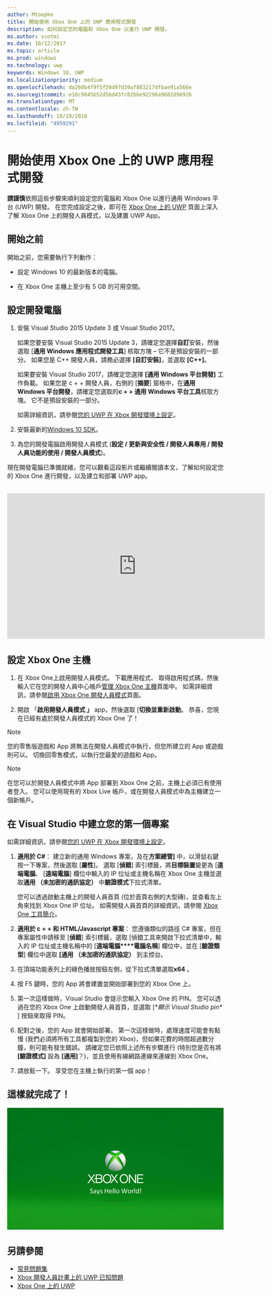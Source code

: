 ```yaml
---
author: Mtoepke
title: 開始使用 Xbox One 上的 UWP 應用程式開發
description: 如何設定您的電腦和 Xbox One 以進行 UWP 開發。
ms.author: scotmi
ms.date: 10/12/2017
ms.topic: article
ms.prod: windows
ms.technology: uwp
keywords: Windows 10, UWP
ms.localizationpriority: medium
ms.openlocfilehash: da260b4f9f5f50d97d39af883217dfbae91a566e
ms.sourcegitcommit: e16c9845b52d5bd43fc02bbe92296a9682d96926
ms.translationtype: MT
ms.contentlocale: zh-TW
ms.lasthandoff: 10/19/2018
ms.locfileid: "4959291"
---
```

# <a name="getting-started-with-uwp-app-development-on-xbox-one"></a>開始使用 Xbox One 上的 UWP 應用程式開發

**請謹慎**依照這些步驟來順利設定您的電腦和 Xbox One 以進行通用 Windows 平台 (UWP) 開發。 在您完成設定之後，即可在 [Xbox One 上的 UWP](index.md) 頁面上深入了解 Xbox One 上的開發人員模式，以及建置 UWP App。 

## <a name="before-you-start"></a>開始之前

開始之前，您需要執行下列動作：
-   設定 Windows 10 的最新版本的電腦。
<!-- -  Install Microsoft Visual Studio 2015 Update 3 or Microsoft Visual Studio 2017.

    > [!NOTE]
    > Visual Studio 2017 is required if you are using the Windows 10, build 15063 SDK. -->

- 在 Xbox One 主機上至少有 5 GB 的可用空間。

## <a name="setting-up-your-development-pc"></a>設定開發電腦

1.  安裝 Visual Studio 2015 Update 3 或 Visual Studio 2017。

    如果您要安裝 Visual Studio 2015 Update 3，請確定您選擇**自訂**安裝，然後選取 [**通用 Windows 應用程式開發工具**] 核取方塊 – 它不是預設安裝的一部分。 如果您是 C++ 開發人員，請務必選擇 **\[自訂安裝\]**，並選取 **\[C++\]**。

    如果要安裝 Visual Studio 2017，請確定您選擇 **\[通用 Windows 平台開發\]** 工作負載。 如果您是 c + + 開發人員，右側的 [**摘要**] 窗格中，在**通用 Windows 平台開發**，請確定您選取的**c + + 通用 Windows 平台工具**核取方塊。 它不是預設安裝的一部分。

    如需詳細資訊，請參閱[您的 UWP 在 Xbox 開發環境上設定](development-environment-setup.md)。

2.  安裝最新的[Windows 10 SDK](https://developer.microsoft.com/windows/downloads/windows-10-sdk)。

3.  為您的開發電腦啟用開發人員模式 (**設定 / 更新與安全性 / 開發人員專用 / 開發人員功能的使用 / 開發人員模式**)。

現在開發電腦已準備就緒，您可以觀看這段影片或繼續閱讀本文，了解如何設定您的 Xbox One 進行開發，以及建立和部署 UWP app。
</br>
</br>
<iframe src="https://channel9.msdn.com/Events/Xbox/App-Dev-on-Xbox/Get-started-with-App-Dev-on-Xbox/player#time=51s:paused" width="600" height="338"  allowFullScreen frameBorder="0"></iframe>

## <a name="setting-up-your-xbox-one-console"></a>設定 Xbox One 主機

1.  在 Xbox One上啟用開發人員模式。 下載應用程式、 取得啟用程式碼，然後輸入它在您的開發人員中心帳戶[管理 Xbox One 主機](https://partner.microsoft.com/xboxactivate)頁面中。 如需詳細資訊，請參閱[啟用 Xbox One 開發人員模式](devkit-activation.md)頁面。 

2.  開啟 「**啟用開發人員模式 」** app，然後選取 [**切換並重新啟動**。 恭喜，您現在已經有處於開發人員模式的 Xbox One 了！
  
  > [!NOTE]
  > 您的零售版遊戲和 App 將無法在開發人員模式中執行，但您所建立的 App 或遊戲則可以。 切換回零售模式，以執行您最愛的遊戲和 App。
    
  > [!NOTE]
  > 在您可以於開發人員模式中將 App 部署到 Xbox One 之前，主機上必須已有使用者登入。 您可以使用現有的 Xbox Live 帳戶，或在開發人員模式中為主機建立一個新帳戶。 

## <a name="creating-your-first-project-in-visual-studio"></a>在 Visual Studio 中建立您的第一個專案

如需詳細資訊，請參閱[您的 UWP 在 Xbox 開發環境上設定](development-environment-setup.md)。

1.  **適用於 C#**： 建立新的通用 Windows 專案，及在**方案總管]** 中，以滑鼠右鍵按一下專案，然後選取 [**屬性**]。 選取 [**偵錯**] 索引標籤，將**目標裝置**變更為 [**遠端電腦**、 [**遠端電腦**] 欄位中輸入的 IP 位址或主機名稱在 Xbox One 主機並選取**通用 （未加密的通訊協定）** 中**驗證模式**下拉式清單。   

    您可以透過啟動主機上的開發人員首頁 (位於首頁右側的大型磚)，並查看左上角來找到 Xbox One IP 位址。 如需開發人員首頁的詳細資訊，請參閱 [Xbox One 工具簡介](introduction-to-xbox-tools.md)。  

2.  **適用於 c + + 和 HTML/Javascript 專案**： 您遵循類似的路徑 C# 專案，但在專案屬性中請移至 [**偵錯**] 索引標籤，選取 [偵錯工具來開啟下拉式清單中，輸入的 IP 位址或主機名稱中的 [**遠端電腦****電腦名稱**] 欄位中，並在 [**驗證類型**] 欄位中選取 **[通用 （未加密的通訊協定）** 到主控台。

3. 在頂端功能表列上的綠色播放按鈕左側，從下拉式清單選取**x64** 。
   
4.  按 F5 鍵時，您的 App 將會建置並開始部署到您的 Xbox One 上。
  
5.  第一次這樣做時，Visual Studio 會提示您輸入 Xbox One 的 PIN。 您可以透過在您的 Xbox One 上啟動開發人員首頁，並選取 [**顯示 Visual Studio pin\** ] 按鈕來取得 PIN。
  
6.  配對之後，您的 App 就會開始部署。 第一次這樣做時，處理速度可能會有點慢 (我們必須將所有工具都複製到您的 Xbox)，但如果花費的時間超過數分鐘，則可能有發生錯誤。 請確定您已依照上述所有步驟進行 (特別您是否有將 **\[驗證模式\]** 設為 **\[通用\]**？)，並且使用有線網路連線來連線到 Xbox One。  

7. 請放鬆一下。 享受您在主機上執行的第一個 app！  

## <a name="thats-it"></a>這樣就完成了！

![Hello World](images/getting-started-hello-world.png)

## <a name="see-also"></a>另請參閱  
- [常見問題集](frequently-asked-questions.md)  
- [Xbox 開發人員計畫上的 UWP 已知問題](known-issues.md)
- [Xbox One 上的 UWP](index.md) 
